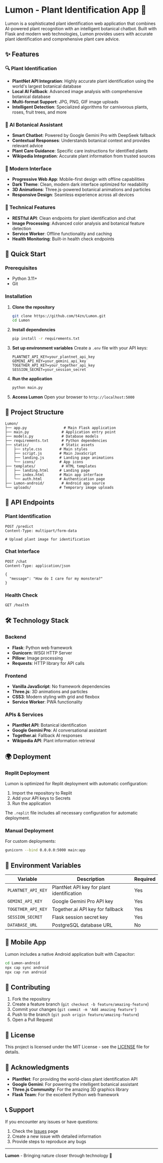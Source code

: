 # Lumon - Plant Identification App 🌱

Lumon is a sophisticated plant identification web application that combines AI-powered plant recognition with an intelligent botanical chatbot. Built with Flask and modern web technologies, Lumon provides users with accurate plant identification and comprehensive plant care advice.

## ✨ Features

### 🔍 Plant Identification
- **PlantNet API Integration**: Highly accurate plant identification using the world's largest botanical database
- **Local AI Fallback**: Advanced image analysis with comprehensive botanical database
- **Multi-format Support**: JPG, PNG, GIF image uploads
- **Intelligent Detection**: Specialized algorithms for carnivorous plants, roses, fruit trees, and more

### 🤖 AI Botanical Assistant
- **Smart Chatbot**: Powered by Google Gemini Pro with DeepSeek fallback
- **Contextual Responses**: Understands botanical context and provides relevant advice
- **Plant Care Guidance**: Specific care instructions for identified plants
- **Wikipedia Integration**: Accurate plant information from trusted sources

### 📱 Modern Interface
- **Progressive Web App**: Mobile-first design with offline capabilities
- **Dark Theme**: Clean, modern dark interface optimized for readability
- **3D Animations**: Three.js-powered botanical animations and particles
- **Responsive Design**: Seamless experience across all devices

### 🔧 Technical Features
- **RESTful API**: Clean endpoints for plant identification and chat
- **Image Processing**: Advanced color analysis and botanical feature detection
- **Service Worker**: Offline functionality and caching
- **Health Monitoring**: Built-in health check endpoints

## 🚀 Quick Start

### Prerequisites
- Python 3.11+
- Git

### Installation

1. **Clone the repository**
   ```bash
   git clone https://github.com/t4zn/Lumon.git
   cd Lumon
   ```

2. **Install dependencies**
   ```bash
   pip install -r requirements.txt
   ```

3. **Set up environment variables**
   Create a `.env` file with your API keys:
   ```env
   PLANTNET_API_KEY=your_plantnet_api_key
   GEMINI_API_KEY=your_gemini_api_key
   TOGETHER_API_KEY=your_together_api_key
   SESSION_SECRET=your_session_secret
   ```

4. **Run the application**
   ```bash
   python main.py
   ```

5. **Access Lumon**
   Open your browser to `http://localhost:5000`

## 📁 Project Structure

```
Lumon/
├── app.py                 # Main Flask application
├── main.py               # Application entry point
├── models.py             # Database models
├── requirements.txt      # Python dependencies
├── static/               # Static assets
│   ├── style.css        # Main styles
│   ├── script.js        # Main JavaScript
│   ├── landing.js       # Landing page animations
│   └── icons/           # App icons
├── templates/            # HTML templates
│   ├── landing.html     # Landing page
│   ├── index.html       # Main app interface
│   └── auth.html        # Authentication page
├── Lumon-android/        # Android app source
└── uploads/             # Temporary image uploads
```

## 🔌 API Endpoints

### Plant Identification
```http
POST /predict
Content-Type: multipart/form-data

# Upload plant image for identification
```

### Chat Interface
```http
POST /chat
Content-Type: application/json

{
  "message": "How do I care for my monstera?"
}
```

### Health Check
```http
GET /health
```

## 🛠️ Technology Stack

### Backend
- **Flask**: Python web framework
- **Gunicorn**: WSGI HTTP Server
- **Pillow**: Image processing
- **Requests**: HTTP library for API calls

### Frontend
- **Vanilla JavaScript**: No framework dependencies
- **Three.js**: 3D animations and particles
- **CSS3**: Modern styling with grid and flexbox
- **Service Worker**: PWA functionality

### APIs & Services
- **PlantNet API**: Botanical identification
- **Google Gemini Pro**: AI conversational assistant
- **Together.ai**: Fallback AI responses
- **Wikipedia API**: Plant information retrieval

## 🌍 Deployment

### Replit Deployment
Lumon is optimized for Replit deployment with automatic configuration:

1. Import the repository to Replit
2. Add your API keys to Secrets
3. Run the application

The `.replit` file includes all necessary configuration for automatic deployment.

### Manual Deployment
For custom deployments:

```bash
gunicorn --bind 0.0.0.0:5000 main:app
```

## 🔐 Environment Variables

| Variable | Description | Required |
|----------|-------------|----------|
| `PLANTNET_API_KEY` | PlantNet API key for plant identification | Yes |
| `GEMINI_API_KEY` | Google Gemini Pro API key | Yes |
| `TOGETHER_API_KEY` | Together.ai API key for fallback | Yes |
| `SESSION_SECRET` | Flask session secret key | Yes |
| `DATABASE_URL` | PostgreSQL database URL | No |

## 📱 Mobile App

Lumon includes a native Android application built with Capacitor:

```bash
cd Lumon-android
npx cap sync android
npx cap run android
```

## 🤝 Contributing

1. Fork the repository
2. Create a feature branch (`git checkout -b feature/amazing-feature`)
3. Commit your changes (`git commit -m 'Add amazing feature'`)
4. Push to the branch (`git push origin feature/amazing-feature`)
5. Open a Pull Request

## 📄 License

This project is licensed under the MIT License - see the [LICENSE](LICENSE) file for details.

## 🙏 Acknowledgments

- **PlantNet**: For providing the world-class plant identification API
- **Google Gemini**: For powering the intelligent botanical assistant
- **Three.js Community**: For the amazing 3D graphics library
- **Flask Team**: For the excellent Python web framework

## 📞 Support

If you encounter any issues or have questions:

1. Check the [Issues](https://github.com/t4zn/Lumon/issues) page
2. Create a new issue with detailed information
3. Provide steps to reproduce any bugs

---

**Lumon** - Bringing nature closer through technology 🌿
